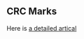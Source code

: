 CRC Marks
----

Here is [a detailed artical](http://www.cnblogs.com/FPGA_DSP/archive/2010/05/08/1730529.html)
